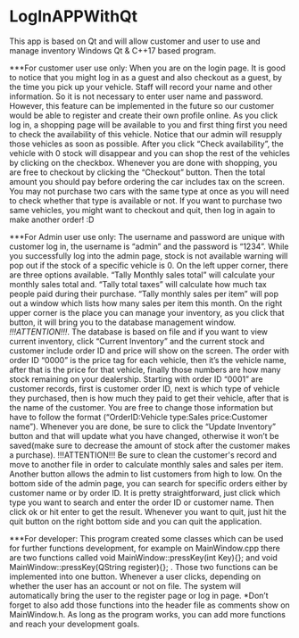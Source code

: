 # LogInAPPWithQt
This app is based on Qt and will allow customer and user to use and manage inventory 
Windows Qt & C++17 based program.


***For customer user use only:
When you are on the login page. It is good to notice that you might log in as a guest and also
checkout as a guest, by the time you pick up your vehicle. Staff will record your name and other
information. So it is not necessary to enter user name and password. However, this feature can
be implemented in the future so our customer would be able to register and create their own
profile online.
As you click log in, a shopping page will be available to you and first thing first you need to
check the availability of this vehicle. Notice that our admin will resupply those vehicles as soon
as possible. After you click “Check availability”, the vehicle with 0 stock will disappear and you
can shop the rest of the vehicles by clicking on the checkbox. Whenever you are done with
shopping, you are free to checkout by clicking the “Checkout” button. Then the total amount you
should pay before ordering the car includes tax on the screen. You may not purchase two cars
with the same type at once as you will need to check whether that type is available or not. If you
want to purchase two same vehicles, you might want to checkout and quit, then log in again to
make another order! :D


***For Admin user use only:
The username and password are unique with customer log in, the username is “admin” and the
password is “1234”. While you successfully log into the admin page, stock is not available
warning will pop out if the stock of a specific vehicle is 0. On the left upper corner, there are
three options available. “Tally Monthly sales total” will calculate your monthly sales total and.
“Tally total taxes” will calculate how much tax people paid during their purchase. “Tally monthly
sales per item” will pop out a window which lists how many sales per item this month.
On the right upper corner is the place you can manage your inventory, as you click that button, it
will bring you to the database management window. *!!!ATTENTION!!!*. The database is based
on file and if you want to view current inventory, click “Current Inventory” and the current stock
and customer include order ID and price will show on the screen. The order with order ID “0000”
is the price tag for each vehicle, then it’s the vehicle name, after that is the price for that vehicle,
finally those numbers are how many stock remaining on your dealership. Starting with order ID
“0001” are customer records, first is customer order ID, next is which type of vehicle they
purchased, then is how much they paid to get their vehicle, after that is the name of the
customer. You are free to change those information but have to follow the format
(“OrderID:Vehicle type:Sales price:Customer name”). Whenever you are done, be sure to click
the “Update Inventory” button and that will update what you have changed, otherwise it won’t be
saved(make sure to decrease the amount of stock after the customer makes a purchase).
!!!ATTENTION!!! Be sure to clean the customer's record and move to another file in order to
calculate monthly sales and sales per item. Another button allows the admin to list customers
from high to low.
On the bottom side of the admin page, you can search for specific orders either by customer
name or by order ID. It is pretty straightforward, just click which type you want to search and
enter the order ID or customer name. Then click ok or hit enter to get the result. Whenever you
want to quit, just hit the quit button on the right bottom side and you can quit the application.



***For developer:
This program created some classes which can be used for further functions development, for
example on MainWindow.cpp there are two functions called void MainWindow::pressKey(int
Key){}; and void MainWindow::pressKey(QString register){}; . Those two functions can be
implemented into one button. Whenever a user clicks, depending on whether the user has an
account or not on file. The system will automatically bring the user to the register page or log in
page. *Don’t forget to also add those functions into the header file as comments show on
MainWindow.h. As long as the program works, you can add more functions and reach your
development goals.
